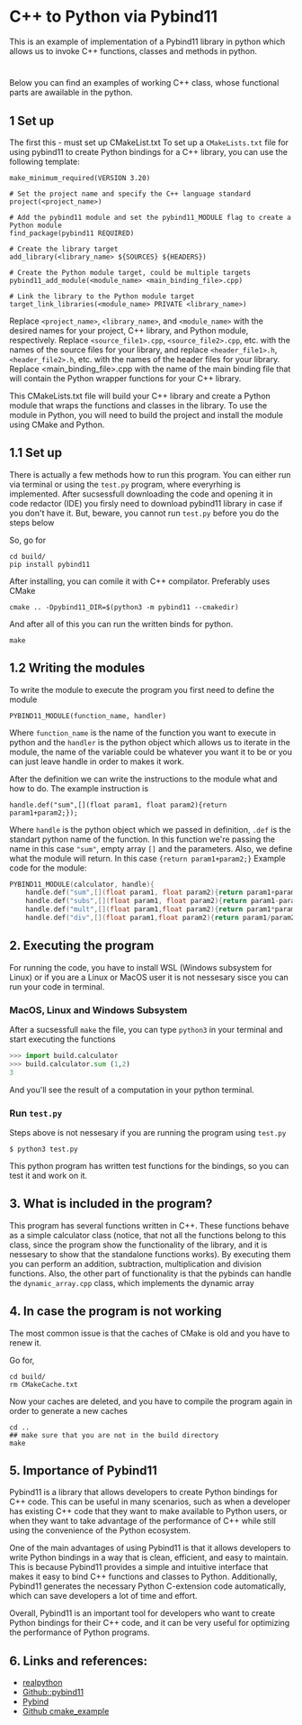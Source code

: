 # C++ to Python via Pybind11

This is an example of implementation of a Pybind11 library in python which allows us to invoke C++ functions, classes and methods in python. 
#



Below you can find an examples of working C++ class, whose functional parts are awailable in the python.
## 1 Set up 
The first this  - must set up CMakeList.txt
To set up a ```CMakeLists.txt``` file for using pybind11 to create Python bindings for a C++ library, you can use the following template:
```
make_minimum_required(VERSION 3.20)

# Set the project name and specify the C++ language standard
project(<project_name>)

# Add the pybind11 module and set the pybind11_MODULE flag to create a Python module
find_package(pybind11 REQUIRED)

# Create the library target
add_library(<library_name> ${SOURCES} ${HEADERS})

# Create the Python module target, could be multiple targets
pybind11_add_module(<module_name> <main_binding_file>.cpp)

# Link the library to the Python module target
target_link_libraries(<module_name> PRIVATE <library_name>)

```
Replace ```<project_name>```, ```<library_name>```, and ```<module_name>``` with the desired names for your project, C++ library, and Python module, respectively. Replace
```<source_file1>.cpp```, ```<source_file2>.cpp```, etc. with the names of the source files for your library, and replace ```<header_file1>.h```, ```<header_file2>.h```, etc.
with the names of the header files for your library. Replace <main_binding_file>.cpp with the name of the main binding file that will contain the Python
wrapper functions for your C++ library.

This CMakeLists.txt file will build your C++ library and create a Python module that wraps the functions and classes in the library. To use the module in
Python, you will need to build the project and install the module using CMake and Python.







## 1.1 Set up
There is actually a few methods how to run this program. You can either run via terminal or using the `test.py` program, where everyrhing is implemented. 
After sucsessfull downloading the code and opening it in code redactor (IDE) you firsly need to download pybind11 library in case if you don't have it. But, beware, you cannot run `test.py` before you do the steps below

So, go for 
```console
cd build/
pip install pybind11
```

After installing, you can comile it with C++ compilator. Preferably uses CMake
```console
cmake .. -Dpybind11_DIR=$(python3 -m pybind11 --cmakedir)
```

And after all of this you can run the written binds for python.
```console
make
```
## 1.2 Writing the modules
To write the module to execute the program you first need to define the module
``` 
PYBIND11_MODULE(function_name, handler)
```
Where ```function_name``` is the name of the function you want to execute in python and the ```handler``` is the python object which allows us to iterate in the module, the name of the variable could be whatever you want it to be or you can just leave handle in order to makes it work.

After the definition we can write the instructions to the module what and how to do. The example instruction is
```
handle.def("sum",[](float param1, float param2){return param1+param2;});
```
Where ```handle``` is the python object which we passed in definition, ```.def``` is the standart python name of the function. In this function we're passing the name in this case ```"sum"```, empty array ```[]``` and the parameters. Also, we define what the module will return. In this case ```{return param1+param2;}```
Example code for the module:
```cpp
PYBIND11_MODULE(calculator, handle){
    handle.def("sum",[](float param1, float param2){return param1+param2;});
    handle.def("subs",[](float param1, float param2){return param1-param2;});
    handle.def("mult",[](float param1,float param2){return param1*param2;});
    handle.def("div",[](float param1,float param2){return param1/param2;});
```


## 2. Executing the program

For running the code, you have to install WSL (Windows subsystem for Linux) or if you are a Linux or MacOS user it is not nessesary sisce you can run your code in terminal.

### MacOS, Linux and Windows Subsystem
  
After a sucsessfull `make` the file, you can type `python3` in your terminal and start executing the functions

```python
>>> import build.calculator
>>> build.calculator.sum (1,2)
3
```
And you'll see the result of a computation in your python terminal.

### Run `test.py`
Steps above is not nessesary if you are running the program using `test.py` 


```console
$ python3 test.py
```

This python program has written test functions for the bindings, so you can test it and work on it.

## 3. What is included in the program?

This program has several functions written in C++. These functions behave as a simple calculator class (notice, that not all the functions belong to this class, since the program show the functionality of the library, and it is nessesary to show that the standalone functions works). By executing them you can perform an addition, subtraction, multiplication and division functions. Also, the other part of functionality is that the pybinds can handle the `dynamic_array.cpp` class, which implements the dynamic array

## 4. In case the program is not working

The most common issue is that the caches of CMake is old and you have to renew it.

Go for,

```console
cd build/
rm CMakeCache.txt
```

Now your caches are deleted, and you have to compile the program again in order to generate a new caches

```console
cd ..
## make sure that you are not in the build directory
make
```
 ## 5. Importance of Pybind11

Pybind11 is a library that allows developers to create Python bindings for C++ code. This can be useful in many scenarios, such as when a developer has existing C++ code that they want to make available to Python users, or when they want to take advantage of the performance of C++ while still using the convenience of the Python ecosystem.

One of the main advantages of using Pybind11 is that it allows developers to write Python bindings in a way that is clean, efficient, and easy to maintain. This is because Pybind11 provides a simple and intuitive interface that makes it easy to bind C++ functions and classes to Python. Additionally, Pybind11 generates the necessary Python C-extension code automatically, which can save developers a lot of time and effort.

Overall, Pybind11 is an important tool for developers who want to create Python bindings for their C++ code, and it can be very useful for optimizing the performance of Python programs.

## 6. Links and references:

- [realpython](https://realpython.com/python-bindings-overview/)
- [Github::pybind11](https://github.com/pybind/pybind11)
- [Pybind](https://pybind11.readthedocs.io/en/stable/basics.html)
- [Github cmake_example](https://github.com/pybind/cmake_example)
